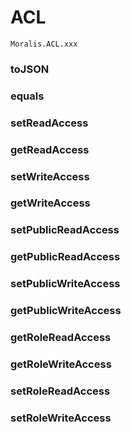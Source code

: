 # ACL

`Moralis.ACL.xxx`

### toJSON

### equals

### setReadAccess

### getReadAccess

###  setWriteAccess

### getWriteAccess

### setPublicReadAccess

### getPublicReadAccess

### setPublicWriteAccess

### getPublicWriteAccess

### getRoleReadAccess

### getRoleWriteAccess

### setRoleReadAccess

### setRoleWriteAccess


